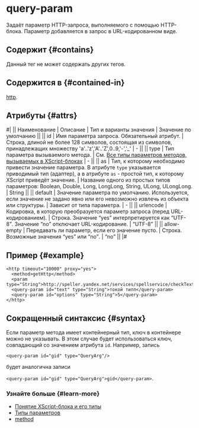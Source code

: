 # query-param

Задаёт параметр HTTP-запроса, выполняемого с помощью HTTP-блока. Параметр добавляется в запрос в URL-кодированном виде.

## Содержит {#contains}

Данный тег не может содержать других тегов.

## Содержится в {#contained-in}

[http](http.md).

## Атрибуты {#attrs}

#|
|| Наименование | Описание | Тип и варианты значения | Значение по умолчанию ||
|| id | Имя параметра запроса. Обязательный атрибут. | Строка, длиной не более 128 символов, состоящая из символов, принадлежащих множеству 'a'..'z','A'..'Z',0..9,'-','\_' | - ||
|| type | Тип параметра вызываемого метода. | См. [Все типы параметров методов, вызываемых в XScript-блоках](../appendices/block-param-types.md) | - ||
|| as | Тип, к которому необходимо привести значение параметра. В атрибуте `type` указывается приводимый тип (адаптер), а в атрибуте `as` - простой тип, к которому XScript приведёт значение. | Название одного из простых типов параметров: Boolean, Double, Long, LongLong, String, ULong, ULongLong. | String ||
|| default | Значение параметра по умолчанию. Используется, если значение не задано явно или его невозможно извлечь из объекта или структуры. | Зависит от типа параметра. | - ||
|| urlencode | Кодировка, в которую преобразуется параметр запроса (перед URL-кодированием). | Строка. Значение <q>yes</q> интерпретируется как <q>UTF-8</q>. Значение <q>no</q> отключает URL-кодирование. | <q>UTF-8</q> ||
|| allow-empty | Передавать ли параметр, если его значение пусто. | Строка. Возможные значения <q>yes</q> или <q>no</q>. | <q>no</q> ||
|#

## Пример {#example}

```
<http timeout="10000" proxy="yes">
  <method>getHttp</method>
  <param type="String">http://speller.yandex.net/services/spellservice/checkText</param>
  <query-param id="text" type="String">токой типп</query-param>
  <query-param id="options" type="String">5</query-param>
</http>
```

## Сокращенный синтаксис {#syntax}

Если параметр метода имеет контейнерный тип, ключ в контейнере можно не указывать. В этом случае будет использоваться ключ, совпадающий со значением атрибута `id`. Например, запись

`<query-param id="gid" type="QueryArg"/>`

будет аналогична записи

`<query-param id="gid" type="QueryArg">gid</query-param>`.

### Узнайте больше {#learn-more}
* [Понятие XScript-блока и его типы](../concepts/block-ov.md)
* [Типы параметров](../concepts/parameters-ov.md)
* [method](../reference/method.md)

